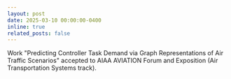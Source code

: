 ```yaml
---
layout: post
date: 2025-03-10 00:00:00-0400
inline: true
related_posts: false
---
```


Work "Predicting Controller Task Demand via Graph Representations of Air Traffic Scenarios" accepted to AIAA AVIATION Forum and Exposition (Air Transportation Systems track).
